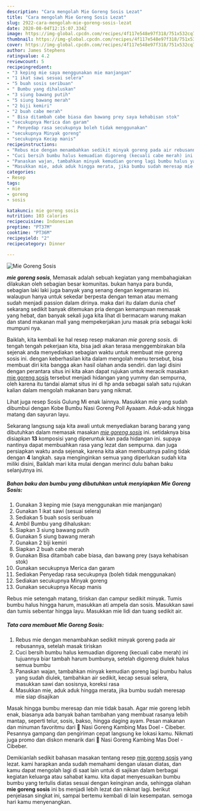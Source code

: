 ```yaml
---
description: "Cara mengolah Mie Goreng Sosis Lezat"
title: "Cara mengolah Mie Goreng Sosis Lezat"
slug: 2922-cara-mengolah-mie-goreng-sosis-lezat
date: 2020-08-04T12:15:07.334Z
image: https://img-global.cpcdn.com/recipes/4f117e548e97f318/751x532cq70/mie-goreng-sosis-foto-resep-utama.jpg
thumbnail: https://img-global.cpcdn.com/recipes/4f117e548e97f318/751x532cq70/mie-goreng-sosis-foto-resep-utama.jpg
cover: https://img-global.cpcdn.com/recipes/4f117e548e97f318/751x532cq70/mie-goreng-sosis-foto-resep-utama.jpg
author: James Stephens
ratingvalue: 4.2
reviewcount: 5
recipeingredient:
- "3 keping mie saya menggunakan mie manjangan"
- "1 ikat sawi sesuai selera"
- "5 buah sosis seribuan"
- " Bumbu yang dihaluskan"
- "3 siung bawang putih"
- "5 siung bawang merah"
- "2 biji kemiri"
- "2 buah cabe merah"
- " Bisa ditambah cabe biasa dan bawang prey saya kehabisan stok"
- "secukupnya Merica dan garam"
- " Penyedap rasa secukupnya boleh tidak menggunakan"
- "secukupnya Minyak goreng"
- "secukupnya Kecap manis"
recipeinstructions:
- "Rebus mie dengan menambahkan sedikit minyak goreng pada air rebusannya, setelah masak tiriskan"
- "Cuci bersih bumbu halus kemuadian digoreng (kecuali cabe merah) ini tujuannya biar tambah harum bumbunya, setelah digoreng diulek halus semua bumbu"
- "Panaskan wajan, tambahkan minyak kemudian goreng lagi bumbu halus yang sudah diulek, tambahkan air sedikit, kecap sesuai selera, masukkan sawi dan sosisnya, koreksi rasa"
- "Masukkan mie, aduk aduk hingga merata, jika bumbu sudah meresap mie siap disajikan"
categories:
- Resep
tags:
- mie
- goreng
- sosis

katakunci: mie goreng sosis 
nutrition: 103 calories
recipecuisine: Indonesian
preptime: "PT37M"
cooktime: "PT36M"
recipeyield: "2"
recipecategory: Dinner

---
```



![Mie Goreng Sosis](https://img-global.cpcdn.com/recipes/4f117e548e97f318/751x532cq70/mie-goreng-sosis-foto-resep-utama.jpg)

<b><i>mie goreng sosis</i></b>, Memasak adalah sebuah kegiatan yang membahagiakan dilakukan oleh sebagian besar komunitas. bukan hanya para bunda, sebagian laki laki juga banyak yang senang dengan kegemaran ini. walaupun hanya untuk sekedar berpesta dengan teman atau memang sudah menjadi passion dalam dirinya. maka dari itu dalam dunia chef sekarang sedikit banyak ditemukan pria dengan kemampuan memasak yang hebat, dan banyak sekali juga kita lihat di bermacam warung makan dan stand makanan mall yang mempekerjakan juru masak pria sebagai koki mumpuni nya.

Baiklah, kita kembali ke hal resep resep makanan <i>mie goreng sosis</i>. di tengah tengah pekerjaan kita, bisa jadi akan terasa menggembirakan bila sejenak anda menyediakan sebagian waktu untuk membuat mie goreng sosis ini. dengan keberhasilan kita dalam mengolah menu tersebut, bisa membuat diri kita bangga akan hasil olahan anda sendiri. dan lagi disini dengan perantara situs ini kita akan dapat rujukan untuk meracik masakan <u>mie goreng sosis</u> tersebut menjadi hidangan yang yummy dan sempurna, oleh karena itu tandai alamat situs ini di hp anda sebagai salah satu rujukan kalian dalam mengolah makanan baru yang nikmat.

Lihat juga resep Sosis Gulung Mi enak lainnya. Masukkan mie yang sudah dibumbui dengan Kobe Bumbu Nasi Goreng Poll Ayaaam. Aduk-aduk hingga matang dan sayuran layu.


Sekarang langsung saja kita awali untuk menyediakan barang barang yang dibutuhkan dalam memasak masakan <u><i>mie goreng sosis</i></u> ini. setidaknya bisa disiapkan <b>13</b> komposisi yang diperuntuk kan pada hidangan ini. supaya nantinya dapat membuahkan rasa yang lezat dan sempurna. dan juga persiapkan waktu anda sejenak, karena kita akan membuatnya paling tidak dengan <b>4</b> langkah. saya menginginkan semua yang diperlukan sudah kita miliki disini, Baiklah mari kita mulai dengan merinci dulu bahan baku selanjutnya ini.

<!--inarticleads1-->

##### Bahan baku dan bumbu yang dibutuhkan untuk menyiapkan Mie Goreng Sosis:

1. Gunakan 3 keping mie (saya menggunakan mie manjangan)
1. Gunakan 1 ikat sawi (sesuai selera)
1. Sediakan 5 buah sosis seribuan
1. Ambil  Bumbu yang dihaluskan:
1. Siapkan 3 siung bawang putih
1. Gunakan 5 siung bawang merah
1. Gunakan 2 biji kemiri
1. Siapkan 2 buah cabe merah
1. Gunakan  Bisa ditambah cabe biasa, dan bawang prey (saya kehabisan stok)
1. Gunakan secukupnya Merica dan garam
1. Sediakan  Penyedap rasa secukupnya (boleh tidak menggunakan)
1. Sediakan secukupnya Minyak goreng
1. Gunakan secukupnya Kecap manis


Rebus mie setengah matang, tiriskan dan campur sedikit minyak. Tumis bumbu halus hingga harum, masukkan ati ampela dan sosis. Masukkan sawi dan tumis sebentar hingga layu. Masukkan mie lidi dan tuang sedikit air. 

<!--inarticleads2-->

##### Tata cara membuat Mie Goreng Sosis:

1. Rebus mie dengan menambahkan sedikit minyak goreng pada air rebusannya, setelah masak tiriskan
1. Cuci bersih bumbu halus kemuadian digoreng (kecuali cabe merah) ini tujuannya biar tambah harum bumbunya, setelah digoreng diulek halus semua bumbu
1. Panaskan wajan, tambahkan minyak kemudian goreng lagi bumbu halus yang sudah diulek, tambahkan air sedikit, kecap sesuai selera, masukkan sawi dan sosisnya, koreksi rasa
1. Masukkan mie, aduk aduk hingga merata, jika bumbu sudah meresap mie siap disajikan


Masak hingga bumbu meresap dan mie tidak basah. Agar mie goreng lebih enak, biasanya ada banyak bahan tambahan yang membuat rasanya lebih mantap, seperti telur, sosis, bakso, hingga daging ayam. Pesan makanan dan minuman favoritmu dari 🌟 Nasi Goreng Kambing Mas Doel - Cibeber. Pesannya gampang dan pengiriman cepat langsung ke lokasi kamu. Nikmati juga promo dan diskon menarik dari 🌟 Nasi Goreng Kambing Mas Doel - Cibeber. 

Demikianlah sedikit bahasan masakan tentang resep <u>mie goreng sosis</u> yang lezat. kami harapkan anda sudah memahami dengan ulasan diatas, dan kamu dapat mengolah lagi di saat lain untuk di sajikan dalam berbagai kegiatan keluarga atau sahabat kamu. kita dapat menyesuaikan bumbu bumbu yang tertulis diatas sesuai dengan keinginan anda, sehingga olahan <b>mie goreng sosis</b> ini bs menjadi lebih lezat dan nikmat lagi. berikut penjelasan singkat ini, sampai bertemu kembali di lain kesempatan. semoga hari kamu menyenangkan.
